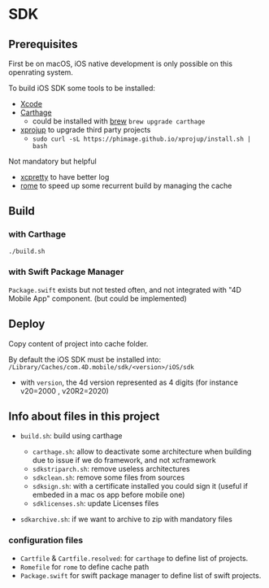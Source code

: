 # SDK

## Prerequisites

First be on macOS, iOS native development is only possible on this openrating system.

To build iOS SDK some tools to be installed:

- [Xcode](https://apps.apple.com/fr/app/xcode/id497799835?mt=12)
- [Carthage](https://github.com/Carthage/Carthage/issues/1194)
  - could be installed with [brew](https://brew.sh/) `brew upgrade carthage`
- [xprojup](https://github.com/phimage/xprojup) to upgrade third party projects
  - `sudo curl -sL https://phimage.github.io/xprojup/install.sh | bash`

Not mandatory but helpful

- [xcpretty](https://github.com/xcpretty/xcpretty) to have better log
- [rome](https://github.com/tmspzz/Rome) to speed up some recurrent build by managing the cache

## Build

### with Carthage

```bash
./build.sh
```

### with Swift Package Manager

`Package.swift` exists but not tested often, and not integrated with "4D Mobile App" component. (but could be implemented)

## Deploy

Copy content of project into cache folder.

By default the iOS SDK must be installed into: `/Library/Caches/com.4D.mobile/sdk/<version>/iOS/sdk`

- with `version`, the 4d version represented as 4 digits (for instance v20=2000 , v20R2=2020)



## Info about files in this project

- `build.sh`: build using carthage
  - `carthage.sh`: allow to deactivate some architecture when building due to issue if we do framework, and not xcframework
  - `sdkstriparch.sh`: remove useless architectures
  - `sdkclean.sh`: remove some files from sources
  - `sdksign.sh`: with a certificate installed you could sign it (useful if embeded in a mac os app before mobile one)
  - `sdklicenses.sh`: update Licenses files

- `sdkarchive.sh`: if we want to archive to zip with mandatory files

### configuration files

- `Cartfile` & `Cartfile.resolved`: for `carthage` to define list of projects.
- `Romefile` for `rome` to define cache path
- `Package.swift` for swift package manager to define list of swift projects.
